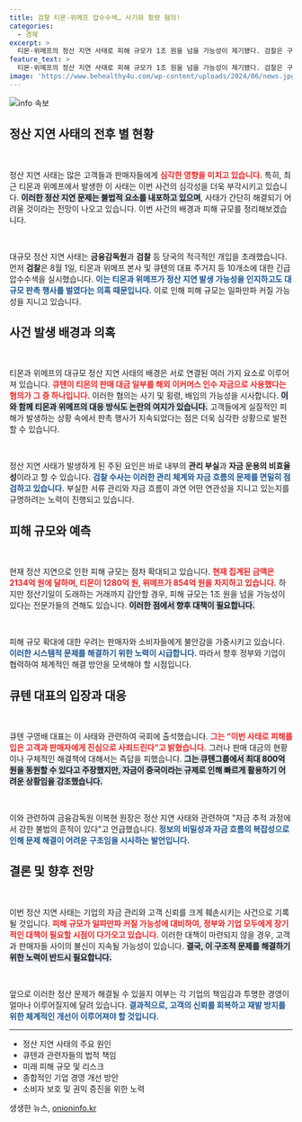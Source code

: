 ```yaml
---
title: 검찰 티몬·위메프 압수수색… 사기와 횡령 혐의!
categories:
  - 경제
excerpt: >
  티몬·위메프의 정산 지연 사태로 피해 규모가 1조 원을 넘을 가능성이 제기됐다. 검찰은 구영배 큐텐 대표와 관계자들에 대한 강제 수사에 나섰고, 이들은 횡령 및 배임 혐의를 받고 있다. 판매 대금에 대한 진실이 밝혀질까?
feature_text: >
  티몬·위메프의 정산 지연 사태로 피해 규모가 1조 원을 넘을 가능성이 제기됐다. 검찰은 구영배 큐텐 대표와 관계자들에 대한 강제 수사에 나섰고, 이들은 횡령 및 배임 혐의를 받고 있다. 판매 대금에 대한 진실이 밝혀질까?
image: 'https://www.behealthy4u.com/wp-content/uploads/2024/06/news.jpg'
---
```


<p><img src="https://www.behealthy4u.com/wp-content/uploads/2024/06/news.jpg" alt="info 속보" /></p>

<h2 data-ke-size="size26">정산 지연 사태의 전후 별 현황</h2>

<p data-ke-size="size16">&nbsp;</p>

<p>정산 지연 사태는 많은 고객들과 판매자들에게 <b><span style="color: #ee2323;">심각한 영향을 미치고 있습니다.</span></b> 특히, 최근 티몬과 위메프에서 발생한 이 사태는 이번 사건의 심각성을 더욱 부각시키고 있습니다. <b><span style="background-color: #21538527;">이러한 정산 지연 문제는 불법적 요소를 내포하고 있으며</span></b>, 사태가 간단히 해결되기 어려울 것이라는 전망이 나오고 있습니다. 이번 사건의 배경과 피해 규모를 정리해보겠습니다.</p>

<p data-ke-size="size16">&nbsp;</p>

<p>대규모 정산 지연 사태는 <strong>금융감독원</strong>과 <strong>검찰</strong> 등 당국의 적극적인 개입을 초래했습니다. 먼저 <strong>검찰</strong>은 8월 1일, 티몬과 위메프 본사 및 큐텐의 대표 주거지 등 10개소에 대한 긴급 압수수색을 실시했습니다. <b><span style="color: #1a5490;">이는 티몬과 위메프가 정산 지연 발생 가능성을 인지하고도 대규모 판촉 행사를 벌였다는 의혹 때문입니다.</span></b> 이로 인해 피해 규모는 일파만파 커질 가능성을 지니고 있습니다.</p>

<h2 data-ke-size="size26">사건 발생 배경과 의혹</h2>

<p data-ke-size="size16">&nbsp;</p>

<p>티몬과 위메프의 대규모 정산 지연 사태의 배경은 서로 연결된 여러 가지 요소로 이루어져 있습니다. <b><span style="color: #ee2323;">큐텐이 티몬의 판매 대금 일부를 해외 이커머스 인수 자금으로 사용했다는 혐의가 그 중 하나입니다.</span></b> 이러한 혐의는 사기 및 횡령, 배임의 가능성을 시사합니다. <b><span style="background-color: #21538527;">이와 함께 티몬과 위메프의 대응 방식도 논란의 여지가 있습니다.</span></b> 고객들에게 실질적인 피해가 발생하는 상황 속에서 판촉 행사가 지속되었다는 점은 더욱 심각한 상황으로 발전할 수 있습니다.</p>

<p data-ke-size="size16">&nbsp;</p>

<p>정산 지연 사태가 발생하게 된 주된 요인은 바로 내부의 <strong>관리 부실</strong>과 <strong>자금 운용의 비효율성</strong>이라고 할 수 있습니다. <b><span style="color: #1a5490;">검찰 수사는 이러한 관리 체계와 자금 흐름의 문제를 면밀히 점검하고 있습니다.</span></b> 부실한 서류 관리와 자금 흐름이 과연 어떤 연관성을 지니고 있는지를 규명하려는 노력이 진행되고 있습니다.</p>

<h2 data-ke-size="size26">피해 규모와 예측</h2>

<p data-ke-size="size16">&nbsp;</p>

<p>현재 정산 지연으로 인한 피해 규모는 점차 확대되고 있습니다. <b><span style="color: #ee2323;">현재 집계된 금액은 2134억 원에 달하며, 티몬이 1280억 원, 위메프가 854억 원을 차지하고 있습니다.</span></b> 하지만 정산기일이 도래하는 거래까지 감안할 경우, 피해 규모는 1조 원을 넘을 가능성이 있다는 전문가들의 견해도 있습니다. <b><span style="background-color: #21538527;">이러한 점에서 향후 대책이 필요합니다.</span></b> </p>

<p data-ke-size="size16">&nbsp;</p>

<p>피해 규모 확대에 대한 우려는 판매자와 소비자들에게 불안감을 가중시키고 있습니다. <b><span style="color: #1a5490;">이러한 시스템적 문제를 해결하기 위한 노력이 시급합니다.</span></b> 따라서 향후 정부와 기업이 협력하여 체계적인 해결 방안을 모색해야 할 시점입니다.</p>

<h2 data-ke-size="size26">큐텐 대표의 입장과 대응</h2>

<p data-ke-size="size16">&nbsp;</p>

<p>큐텐 구영배 대표는 이 사태와 관련하여 국회에 출석했습니다. <b><span style="color: #ee2323;">그는 “이번 사태로 피해를 입은 고객과 판매자에게 진심으로 사죄드린다”고 밝혔습니다.</span></b> 그러나 판매 대금의 현황이나 구체적인 해결책에 대해서는 즉답을 피했습니다. <b><span style="background-color: #21538527;">그는 큐텐그룹에서 최대 800억 원을 동원할 수 있다고 주장했지만, 자금이 중국이라는 규제로 인해 빠르게 활용하기 어려운 상황임을 강조했습니다.</span></b> </p>

<p data-ke-size="size16">&nbsp;</p>

<p>이와 관련하여 금융감독원 이복현 원장은 정산 지연 사태와 관련하여 "자금 추적 과정에서 강한 불법의 흔적이 있다"고 언급했습니다. <b><span style="color: #1a5490;">정보의 비밀성과 자금 흐름의 복잡성으로 인해 문제 해결이 어려운 구조임을 시사하는 발언입니다.</span></b></p>

<h2 data-ke-size="size26">결론 및 향후 전망</h2>

<p data-ke-size="size16">&nbsp;</p>

<p>이번 정산 지연 사태는 기업의 자금 관리와 고객 신뢰를 크게 훼손시키는 사건으로 기록될 것입니다. <b><span style="color: #ee2323;">피해 규모가 일파만파 커질 가능성에 대비하여, 정부와 기업 모두에게 장기적인 대책이 필요할 시점이 다가오고 있습니다.</span></b> 이러한 대책이 마련되지 않을 경우, 고객과 판매자들 사이의 불신이 지속될 가능성이 있습니다. <b><span style="background-color: #21538527;">결국, 이 구조적 문제를 해결하기 위한 노력이 반드시 필요합니다.</span></b> </p>

<p data-ke-size="size16">&nbsp;</p>

<p>앞으로 이러한 정산 문제가 해결될 수 있을지 여부는 각 기업의 책임감과 투명한 경영이 얼마나 이루어질지에 달려 있습니다. <b><span style="color: #1a5490;">결과적으로, 고객의 신뢰를 회복하고 재발 방지를 위한 체계적인 개선이 이루어져야 할 것입니다.</span></b> </p>

<hr>

<ul>
  <li>정산 지연 사태의 주요 원인</li>
  <li>큐텐과 관련자들의 법적 책임</li>
  <li>미래 피해 규모 및 리스크</li>
  <li>종합적인 기업 경영 개선 방안</li>
  <li>소비자 보호 및 권익 증진을 위한 노력</li>
</ul>

<p data-ke-size="size16"></p>
생생한 뉴스, <a href="https://onioninfo.kr" rel="dofollow">onioninfo.kr</a>


